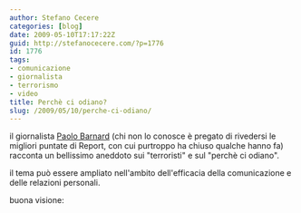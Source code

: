 ```yaml
---
author: Stefano Cecere
categories: [blog]
date: 2009-05-10T17:17:22Z
guid: http://stefanocecere.com/?p=1776
id: 1776
tags:
- comunicazione
- giornalista
- terrorismo
- video
title: Perchè ci odiano?
slug: /2009/05/10/perche-ci-odiano/
---
```


il giornalista [Paolo Barnard](http://www.paolobarnard.info) (chi non lo conosce è pregato di rivedersi le migliori puntate di Report, con cui purtroppo ha chiuso qualche hanno fa) racconta un bellissimo aneddoto sui "terroristi" e sul "perchè ci odiano".
  
il tema può essere ampliato nell'ambito dell'efficacia della comunicazione e delle relazioni personali.
  
buona visione: